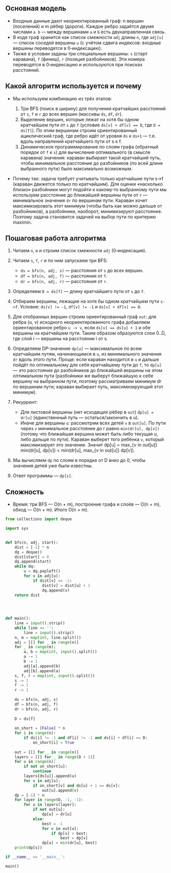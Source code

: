 ## Основная модель 

- Входные данные дают неориентированный граф: n вершин (поселений) и m рёбер (дороги). Каждое ребро задаётся двумя числами `a b` — между вершинами `a` и `b` есть двунаправленная связь.
- В коде граф хранится как список смежности `adj` длины `n`, где `adj[u]` — список соседей вершины `u` (с учётом сдвига индексов: входные вершины переводятся в 0‑индексацию).
- Также в условии заданы три специальные вершины: `s` (старт каравана), `f` (финиш), `r` (позиция разбойников). Эти номера переводятся в 0‑индексацию и используются при поисках расстояний.

## Какой алгоритм используется и почему

- Мы используем комбинацию из трёх этапов:
  1. Три BFS (поиск в ширину) для получения кратчайших расстояний от `s`, `f` и `r` до всех вершин (массивы `ds`, `df`, `dr`).
  2. Выделение вершин, которые лежат на хотя бы одном кратчайшем пути от `s` до `f` (условие `ds[v] + df[v] == D`, где `D = ds[f]`). По этим вершинам строим ориентированный ациклический граф, где ребро идёт от уровня `ds` к `ds+1` — т.е. вдоль направлений кратчайшего пути от s к f.
  3. Динамическое программирование по слоям графа (обратный порядок от `f` к `s`) для вычисления оптимального (в смысле каравана) значения: караван выбирает такой кратчайший путь, чтобы минимальное расстояние до разбойников (по всей длине выбранного пути) было максимально возможным.

- Почему так: задача требует учитывать только кратчайшие пути s->f (караван движется только по кратчайшим). Для оценки «насколько близко» разбойники могут подойти к какому‑то выбранному пути мы используем расстояние до ближайшей вершины пути от `r` — минимальное значение `dr` по вершинам пути. Караван хочет максимизировать этот минимум (чтобы быть как можно дальше от разбойников), а разбойники, наоборот, минимизируют расстояние. Поэтому задача становится задачей на выбор пути по критерию maximin.

## Пошаговая работа алгоритма

1. Читаем `n`, `m` и строим список смежности `adj` (0‑индексация).
2. Читаем `s`, `f`, `r` и по ним запускаем три BFS:
   - `ds = bfs(n, adj, s)` — расстояния от `s` до всех вершин.
   - `df = bfs(n, adj, f)` — расстояния от `f`.
   - `dr = bfs(n, adj, r)` — расстояния от `r`.
3. Определяем `D = ds[f]` — длину кратчайшего пути от `s` до `f`.
4. Отбираем вершины, лежащие на хотя бы одном кратчайшем пути `s->f`. Условие: `ds[v] != -1`, `df[v] != -1` и `ds[v] + df[v] == D`.
5. Для отобранных вершин строим ориентированный граф `out`: для ребра (u, v) исходного неориентированного графа добавляем ориентированное ребро `u -> v`, если `ds[v] == ds[u] + 1` и обе вершины на кратчайшем пути. Таким образом образуются слои 0..D, где слой i — вершины на расстоянии i от s.
6. Определяем DP-значение `dp[u]` — максимальное по всем кратчайшим путям, начинающимся в `u`, из минимального значения `dr` вдоль этого пути. Проще: если караван находится в `u` и дальше пойдёт по оптимальному для себя кратчайшему пути до `f`, то `dp[u]` — это расстояние до разбойников до ближайшей вершины на этом оптимальном пути (разбойники же выберут ближайшую к себе вершину на выбранном пути, поэтому рассматриваем минимум dr по вершинам пути; караван выбирает путь, максимизирующий этот минимум).

7. Рекуррент:
   - Для листовой вершины (нет исходящих рёбер в `out`) `dp[u] = dr[u]` (единственный путь — остаться/закончить в u).
   - Иначе для вершины `u`: рассмотрим всех детей `v` в `out[u]`. По пути через `v` минимальное расстояние до r равно `min(dr[u], dp[v])` (потому что ближайшая вершина может быть либо текущая u, либо дальше по пути). Караван выберет того ребёнка `v`, который максимизирует это значение. Значит
     dp[u] = max_{v in out[u]} min(dr[u], dp[v]) = min(dr[u], max_{v in out[u]} dp[v]).

8. Мы вычисляем `dp` по слоям в порядке от D вниз до 0, чтобы значения детей уже были известны.
9. Ответ программы — `dp[s]`.

## Сложность

- Время: три BFS — O(n + m), построение графа и слоёв — O(n + m), обход — O(n + m). Итого O(n + m).

```python
from collections import deque

import sys
  

def bfs(n, adj, start):
	dist = [-1] * n
	dq = deque()
	dist[start] = 0
	dq.append(start)
	while dq:
		u = dq.popleft()
		for v in adj[u]:
			if dist[v] == -1:
				dist[v] = dist[u] + 1
				dq.append(v)
	return dist

  
  

def main():
	line = input().strip()
	while line == '':
		line = input().strip()
	n, m = map(int, line.split())
	adj = [[] for _ in range(n)]
	for _ in range(m):
		a, b = map(int, input().split())
		a -= 1
		b -= 1
		adj[a].append(b)
		adj[b].append(a)
	s, f, r = map(int, input().split())
	s -= 1
	f -= 1
	r -= 1
	
	ds = bfs(n, adj, s)
	df = bfs(n, adj, f)
	dr = bfs(n, adj, r)
	
	D = ds[f]
	
	on_short = [False] * n
	for i in range(n):
		if ds[i] != -1 and df[i] != -1 and ds[i] + df[i] == D:
			on_short[i] = True
	  
	out = [[] for _ in range(n)]
	layers = [[] for _ in range(D + 1)]
	for u in range(n):
		if not on_short[u]:
			continue
		layers[ds[u]].append(u)
		for v in adj[u]:
			if on_short[v] and ds[u] + 1 == ds[v]:
				out[u].append(v)
	dp = [-1] * n
	for layer in range(D, -1, -1):
		for u in layers[layer]:
			if not out[u]:
				dp[u] = dr[u]
			else:
				best = -1
				for v in out[u]:
					if dp[v] > best:
						best = dp[v]
				dp[u] = min(dr[u], best)
	print(dp[s])

if __name__ == '__main__':

main()
```